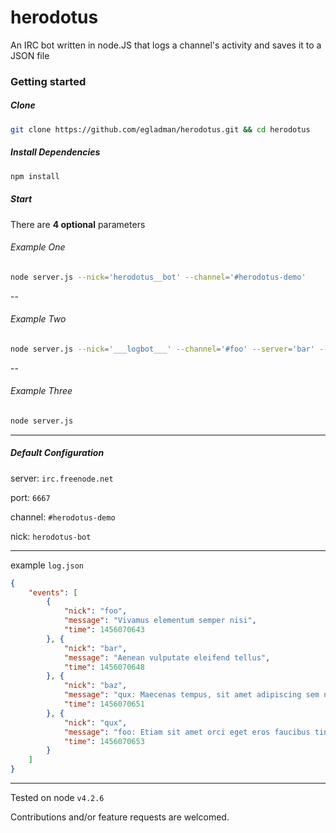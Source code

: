 # herodotus
An IRC bot written in node.JS that logs a channel's activity and saves it to a JSON file



### Getting started

##### Clone
```bash
git clone https://github.com/egladman/herodotus.git && cd herodotus
```
##### Install Dependencies
```bash
npm install
```



##### Start

There are **4 optional** parameters

###### Example One

```bash
node server.js --nick='herodotus__bot' --channel='#herodotus-demo'
```

--

###### Example Two

```bash
node server.js --nick='___logbot___' --channel='#foo' --server='bar' --port=1234
```

--

###### Example Three

```bash
node server.js
```

---

##### Default Configuration

server: `irc.freenode.net`

port: `6667`

channel: `#herodotus-demo`

nick: `herodotus-bot`


---

example `log.json`

```json
{
	"events": [
		{
			"nick": "foo",
			"message": "Vivamus elementum semper nisi",
			"time": 1456070643
		}, {
			"nick": "bar",
			"message": "Aenean vulputate eleifend tellus",
			"time": 1456070648
		}, {
			"nick": "baz",
			"message": "qux: Maecenas tempus, sit amet adipiscing sem neque sed ipsum",
			"time": 1456070651
		}, {
			"nick": "qux",
			"message": "foo: Etiam sit amet orci eget eros faucibus tincidunt",
			"time": 1456070653
		}
	]
}
```

---

Tested on node `v4.2.6`

Contributions and/or feature requests are welcomed.
